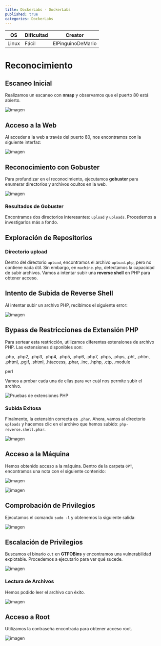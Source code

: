 ```yaml
---
title: DockerLabs - DockerLabs
published: true
categories: DockerLabs
---
```

 
| OS     | Dificultad  | Creator           |
| ------ | ----------- | -------------     | 
| Linux  | Fácil       | ElPinguinoDeMario | 

# Reconocimiento

## Escaneo Inicial
Realizamos un escaneo con **nmap** y observamos que el puerto 80 está abierto.

![imagen](https://github.com/romabri/romabri.github.io/assets/51706860/61783089-5920-4589-acdb-6f9236ffb2e5)

## Acceso a la Web
Al acceder a la web a través del puerto 80, nos encontramos con la siguiente interfaz:

![imagen](https://github.com/romabri/romabri.github.io/assets/51706860/ff93c9eb-4ac7-4173-97f0-a61c63a9d2b5)

## Reconocimiento con Gobuster
Para profundizar en el reconocimiento, ejecutamos **gobuster** para enumerar directorios y archivos ocultos en la web.

![imagen](https://github.com/romabri/romabri.github.io/assets/51706860/ad4ebebf-6551-4c45-817a-6c3dd05fcbef)

### Resultados de Gobuster
Encontramos dos directorios interesantes: `upload` y `uploads`. Procedemos a investigarlos más a fondo.

## Exploración de Repositorios
### Directorio upload
Dentro del directorio `upload`, encontramos el archivo `upload.php`, pero no contiene nada útil. Sin embargo, en `machine.php`, detectamos la capacidad de subir archivos. Vamos a intentar subir una **reverse shell** en PHP para obtener acceso.

## Intento de Subida de Reverse Shell
Al intentar subir un archivo PHP, recibimos el siguiente error:

![imagen](https://github.com/romabri/romabri.github.io/assets/51706860/a3535e24-9ec9-4a22-892d-aad2c0387654)

## Bypass de Restricciones de Extensión PHP
Para sortear esta restricción, utilizamos diferentes extensiones de archivo PHP. Las extensiones disponibles son:

.php, .php2, .php3, .php4, .php5, .php6, .php7, .phps, .phps, .pht, .phtm, .phtml, .pgif, .shtml, .htaccess, .phar, .inc, .hphp, .ctp, .module

perl


Vamos a probar cada una de ellas para ver cuál nos permite subir el archivo.

![Pruebas de extensiones PHP](Pasted%20image%2020240521091412.png)

### Subida Exitosa
Finalmente, la extensión correcta es `.phar`. Ahora, vamos al directorio `uploads` y hacemos clic en el archivo que hemos subido: `php-reverse.shell.phar`.

![imagen](https://github.com/romabri/romabri.github.io/assets/51706860/61c6502c-a4f4-4224-b7a5-2811dfd81d39)

## Acceso a la Máquina
Hemos obtenido acceso a la máquina. Dentro de la carpeta `OPT`, encontramos una nota con el siguiente contenido:

![imagen](https://github.com/romabri/romabri.github.io/assets/51706860/4faf3ddd-b469-4e75-a3c1-6d388dd14e59)

![imagen](https://github.com/romabri/romabri.github.io/assets/51706860/49728234-6e87-428d-83e5-fd0fdc72ef13)


## Comprobación de Privilegios
Ejecutamos el comando `sudo -l` y obtenemos la siguiente salida:

![imagen](https://github.com/romabri/romabri.github.io/assets/51706860/a2ed1876-a0d7-4f0c-9706-98f840122ccc)

## Escalación de Privilegios
Buscamos el binario `cut` en **GTFOBins** y encontramos una vulnerabilidad explotable. Procedemos a ejecutarlo para ver qué sucede.

![imagen](https://github.com/romabri/romabri.github.io/assets/51706860/755286ee-30a4-46e4-97b8-fbd6697f7dea)

### Lectura de Archivos
Hemos podido leer el archivo con éxito.

![imagen](https://github.com/romabri/romabri.github.io/assets/51706860/37cbbeb1-8614-45cb-8f31-97de1ecef548)

## Acceso a Root
Utilizamos la contraseña encontrada para obtener acceso root.

![imagen](https://github.com/romabri/romabri.github.io/assets/51706860/87a90878-b960-41eb-8568-f866158780c2)

